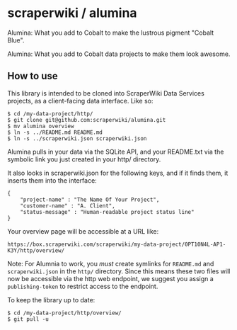 # scraperwiki / alumina #

Alumina: What you add to Cobalt to make the lustrous pigment "Cobalt Blue".

Alumina: What you add to Cobalt data projects to make them look awesome.

## How to use ##

This library is intended to be cloned into ScraperWiki Data Services projects, as a client-facing data interface. Like so:

    $ cd /my-data-project/http/
    $ git clone git@github.com:scraperwiki/alumina.git
    $ mv alumina overview
    $ ln -s ../README.md README.md
    $ ln -s ../scraperwiki.json scraperwiki.json

Alumina pulls in your data via the SQLite API, and your README.txt via the symbolic link you just created in your http/ directory.

It also looks in scraperwiki.json for the following keys, and if it finds them, it inserts them into the interface:

    {
        "project-name" : "The Name Of Your Project",
        "customer-name" : "A. Client",
        "status-message" : "Human-readable project status line"
    }

Your overview page will be accessible at a URL like:

    https://box.scraperwiki.com/scraperwiki/my-data-project/0PT10N4L-AP1-K3Y/http/overview/ 

Note: For Alumnia to work, you *must* create symlinks for `README.md` and `scraperwiki.json` in the `http/` directory. Since this means these two files will now be accessible via the http web endpoint, we suggest you assign a `publishing-token` to restrict access to the endpoint.

To keep the library up to date:

    $ cd /my-data-project/http/overview/
    $ git pull -u